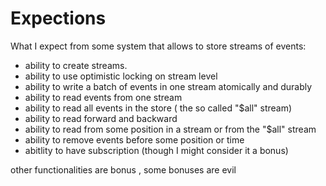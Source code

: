 # Expections 


What I expect from some system that allows to store streams of events:
- ability to create streams.
- ability to use optimistic locking on stream level
- ability to write a batch of events in one stream atomically and durably
- ability to read events from one stream
- ability to read all events in the store ( the so called "$all" stream)
- ability to read forward and backward
- ability to read from some position in a stream or from the "$all" stream
- ability to remove events before some position or  time
- abitlity to have subscription (though I might consider it a bonus)


other functionalities are bonus , some bonuses are evil

